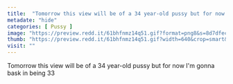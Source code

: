 ```yaml
---
title:  "Tomorrow this view will be of a 34 year-old pussy but for now I'm gonna bask in being 33"
metadate: "hide"
categories: [ Pussy ]
image: "https://preview.redd.it/61bhfnmz14q51.gif?format=png8&s=8d7dfecd37a27e1fd8bcd5ff7ce4787593378e1b"
thumb: "https://preview.redd.it/61bhfnmz14q51.gif?width=640&crop=smart&format=png8&s=b62b1217330cbe136a57edb59d1cc1395f01e3a2"
visit: ""
---
```

Tomorrow this view will be of a 34 year-old pussy but for now I'm gonna bask in being 33

